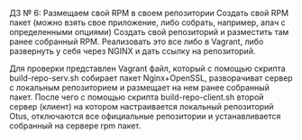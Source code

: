 ДЗ № 6: Размещаем свой RPM в своем репозитории
Создать свой RPM пакет (можно взять свое приложение, либо собрать, например, апач с определенными опциями)
Создать свой репозиторий и разместить там ранее собранный RPM.
Реализовать это все либо в Vagrant, либо развернуть у себя через NGINX и дать ссылку на репозиторий.

Для проверки представлен Vagrant файл, который с помощью скрипта build-repo-serv.sh собирает пакет Nginx+OpenSSL, разворачиват сервер с локальным репозиторием и размещает на нем ранее собранный пакет. После чего с помощью скрипта build-repo-client.sh второй сервер (клиент) на котором настраивается локальный репозиторий Otus, отключаются все официальные репозитории и устанавливается собранный на сервере rpm пакет.
